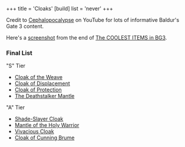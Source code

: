 +++
title = 'Cloaks'
[build]
  list = 'never'
+++

Credit to [Cephalopocalypse](https://www.youtube.com/@Cephalopocalypse) on YouTube for lots of informative Baldur's Gate 3 content.

Here's a [screenshot](Cephalopocalypse%20final%20cloaks.png) from the end of [The COOLEST ITEMS in BG3](https://www.youtube.com/watch?v=MbZ0r-Tfixg).

### Final List

"S" Tier

* [Cloak of the Weave](https://bg3.wiki/wiki/Cloak_of_the_Weave)
* [Cloak of Displacement](https://bg3.wiki/wiki/Cloak_of_Displacement)
* [Cloak of Protection](https://bg3.wiki/wiki/Cloak_of_Protection)
* [The Deathstalker Mantle](https://bg3.wiki/wiki/The_Deathstalker_Mantle)

"A" Tier

* [Shade-Slayer Cloak](https://bg3.wiki/wiki/Shade-Slayer_Cloak)
* [Mantle of the Holy Warrior](https://bg3.wiki/wiki/Mantle_of_the_Holy_Warrior)
* [Vivacious Cloak](https://bg3.wiki/wiki/Vivacious_Cloak)
* [Cloak of Cunning Brume](https://bg3.wiki/wiki/Cloak_of_Cunning_Brume)
